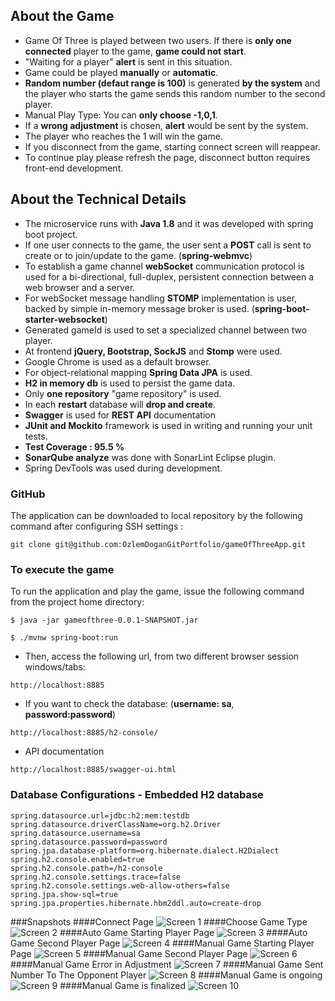 ## About the Game
* Game Of Three is played between two users. If there is **only one connected** player to the game, **game could not start**.
* "Waiting for a player" **alert** is sent in this situation.
* Game could be played **manually** or **automatic**.
* **Random number (defaut range is 100)** is generated **by the system** and the player who starts the game sends this random number to the second player.
* Manual Play Type: You can **only choose -1,0,1**.
* If a **wrong adjustment** is chosen, **alert** would be sent by the system.
* The player who reaches the 1 will win the game.
* If you disconnect from the game, starting connect screen will reappear.
* To continue play please refresh the page, disconnect button requires front-end development.

## About the Technical Details
* The microservice runs with **Java 1.8** and it was developed with spring boot project.
* If one user connects to the game, the user sent a **POST** call is sent to create or to join/update to the game. (**spring-webmvc**)
* To establish a game channel **webSocket** communication protocol is used for a bi-directional, full-duplex, persistent connection between a web browser and a server. 
* For webSocket message handling **STOMP** implementation is user, backed by simple in-memory message broker is used. (**spring-boot-starter-websocket**)
* Generated gameId is used to set a specialized channel between two player.
* At frontend **jQuery, Bootstrap, SockJS** and **Stomp** were used.
* Google Chrome is used as a default browser.
* For object-relational mapping **Spring Data JPA** is used.
* **H2 in memory db** is used to persist the game data. 
* Only **one repository** "game repository" is used.
* In each **restart** database will **drop and create**.
* **Swagger** is used for **REST API** documentation  
* **JUnit and Mockito** framework is used in writing and running your unit tests.
* **Test Coverage : 95.5 %**
* **SonarQube analyze** was done with SonarLint Eclipse plugin.
* Spring DevTools was used during development.

### GitHub  
  The application can be downloaded to local repository by the following command after configuring SSH settings : 
  
  ```
  git clone git@github.com:OzlemDoganGitPortfolio/gameOfThreeApp.git
  ```
### To execute the game
To run the application and play the game, issue the following command from the project home directory:
  
```
$ java -jar gameofthree-0.0.1-SNAPSHOT.jar  
```
```
$ ./mvnw spring-boot:run 
```
* Then, access the following url, from two different browser session windows/tabs:

```
http://localhost:8885
```
* If you want to check the database: (**username: sa**, **password:password**)

```
http://localhost:8885/h2-console/
```
* API documentation

```
http://localhost:8885/swagger-ui.html
```
### Database Configurations - Embedded H2 database
```
spring.datasource.url=jdbc:h2:mem:testdb
spring.datasource.driverClassName=org.h2.Driver
spring.datasource.username=sa
spring.datasource.password=password
spring.jpa.database-platform=org.hibernate.dialect.H2Dialect
spring.h2.console.enabled=true
spring.h2.console.path=/h2-console
spring.h2.console.settings.trace=false
spring.h2.console.settings.web-allow-others=false
spring.jpa.show-sql=true
spring.jpa.properties.hibernate.hbm2ddl.auto=create-drop
```
###Snapshots
####Connect Page
![Screen 1](image/connectPage.jpg)
####Choose Game Type
![Screen 2](image/chooseGameType.jpg)
####Auto Game Starting Player Page
![Screen 3](image/autoGameStartingPlayerPage.jpg)
####Auto Game Second Player Page
![Screen 4](image/autoGameStartingPlayerPage.jpg)
####Manual Game Starting Player Page
![Screen 5](image/ManualGameStartingPage.jpg)
####Manual Game Second Player Page
![Screen 6](image/manualGameSecondPlayerPage.jpg)
####Manual Game Error in Adjustment
![Screen 7](image/ErrorInAdjustmentManualGame.jpg)
####Manual Game Sent Number To The Opponent Player
![Screen 8](image/sentNumberToTheOpponentPlayer.jpg)
####Manual Game is ongoing
![Screen 9](image/manualOnGoingGame.jpg)
####Manual Game is finalized
![Screen 10](image/FinalizedManualGame.jpg)
